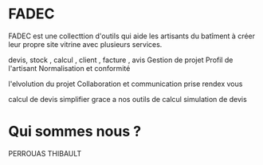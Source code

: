 # FADEC
FADEC est une collecttion d'outils qui aide les artisants du batîment à créer leur propre site vitrine avec plusieurs services.

devis, stock , calcul , client , facture , 
avis
Gestion de projet
Profil de l'artisant
Normalisation et conformité 

l'elvolution du projet
Collaboration et communication
prise rendex vous

calcul de devis simplifier grace a nos outils de calcul
simulation de devis

# Qui sommes nous ?

PERROUAS THIBAULT

